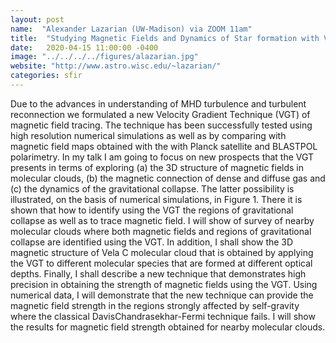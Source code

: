 ```yaml
---
layout: post
name:  "Alexander Lazarian (UW-Madison) via ZOOM 11am"
title:  "Studying Magnetic Fields and Dynamics of Star formation with Velocity Gradients"
date:   2020-04-15 11:00:00 -0400
image: "../../../../figures/alazarian.jpg"
website: "http://www.astro.wisc.edu/~lazarian/"
categories: sfir
---
```


Due to the advances in understanding of MHD turbulence and turbulent reconnection we
formulated a new Velocity Gradient Technique (VGT) of magnetic field tracing. The technique
has been successfully tested using high resolution numerical simulations as well as by
comparing with magnetic field maps obtained with the with Planck satellite and BLASTPOL
polarimetry. In my talk I am going to focus on new prospects that the VGT presents in terms of
exploring (a) the 3D structure of magnetic fields in molecular clouds, (b) the magnetic
connection of dense and diffuse gas and (c) the dynamics of the gravitational collapse. The
latter possibility is illustrated, on the basis of numerical simulations, in Figure 1. There it is
shown that how to identify using the VGT the regions of gravitational collapse as well as to
trace magnetic field. I will show of survey of nearby molecular clouds where both magnetic
fields and regions of gravitational collapse are identified using the VGT. In addition, I shall show
the 3D magnetic structure of Vela C molecular cloud that is obtained by applying the VGT to
different molecular species that are formed at different optical depths. Finally, I shall describe a
new technique that demonstrates high precision in obtaining the strength of magnetic fields
using the VGT. Using numerical data, I will demonstrate that the new technique can provide the
magnetic field strength in the regions strongly affected by self-gravity where the classical DavisChandrasekhar-Fermi technique fails. I will show the results for magnetic field strength
obtained for nearby molecular clouds.
